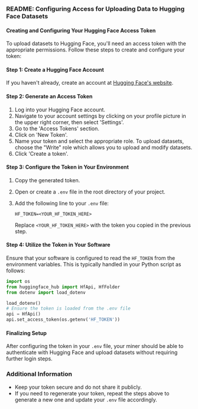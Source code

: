 
### README: Configuring Access for Uploading Data to Hugging Face Datasets

#### Creating and Configuring Your Hugging Face Access Token

To upload datasets to Hugging Face, you'll need an access token with the appropriate permissions. Follow these steps to create and configure your token:

#### Step 1: Create a Hugging Face Account
If you haven't already, create an account at [Hugging Face's website](https://huggingface.co/join).

#### Step 2: Generate an Access Token
1. Log into your Hugging Face account.
2. Navigate to your account settings by clicking on your profile picture in the upper right corner, then select 'Settings'.
3. Go to the 'Access Tokens' section.
4. Click on 'New Token'.
5. Name your token and select the appropriate role. To upload datasets, choose the "Write" role which allows you to upload and modify datasets.
6. Click 'Create a token'.

#### Step 3: Configure the Token in Your Environment
1. Copy the generated token.
2. Open or create a `.env` file in the root directory of your project.
3. Add the following line to your `.env` file:

   ```
   HF_TOKEN=<YOUR_HF_TOKEN_HERE>
   ```

   Replace `<YOUR_HF_TOKEN_HERE>` with the token you copied in the previous step.

#### Step 4: Utilize the Token in Your Software
Ensure that your software is configured to read the `HF_TOKEN` from the environment variables. This is typically handled in your Python script as follows:

```python
import os
from huggingface_hub import HfApi, HfFolder
from dotenv import load_dotenv

load_dotenv()
# Ensure the token is loaded from the .env file
api = HfApi()
api.set_access_token(os.getenv('HF_TOKEN'))
```

#### Finalizing Setup
After configuring the token in your `.env` file, your miner should be able to authenticate with Hugging Face and upload datasets without requiring further login steps.

### Additional Information
- Keep your token secure and do not share it publicly.
- If you need to regenerate your token, repeat the steps above to generate a new one and update your `.env` file accordingly.
